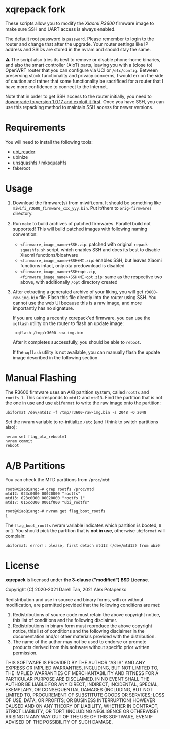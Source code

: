 xqrepack fork
=========

These scripts allow you to modify the *Xiaomi R3600* firmware image to make sure SSH and UART access is always enabled.

The default root password is `password`. Please remember to login to the router and change that after the upgrade. Your router settings like IP address and SSIDs are stored in the nvram and should stay the same.

⚠ The script also tries its best to remove or disable phone-home binaries, and also the smart controller (AIoT) parts, leaving you with a (close to) OpenWRT router that you can configure via UCI or `/etc/config`.
Between preserving stock functionality and privacy concerns, I would err on the side of caution and rather that some functionality be sacrificed for a router that I have more confidence to connect to the Internet.

Note that in order to get SSH access to the router initially, you need to [downgrade to version 1.0.17 and exploit it first](https://forum.openwrt.org/t/adding-openwrt-support-for-ax3600/55049/123).
Once you have SSH, you can use this repacking method to maintain SSH access for newer versions.

Requirements
==============

You will need to install the following tools:

- [ubi_reader](https://github.com/jrspruitt/ubi_reader)
- ubinize
- unsquashfs / mksquashfs
- fakeroot

Usage
=======

1. Download the firmware(s) from miwifi.com.
   It should be something like `miwifi_r3600_firmware_xxx_yyy.bin`.
   Put it/them to `orig-firmwares` directory.

2. Run `make` to build archives of patched firmwares.
   Parallel build not supported!
   This will build patched images with following naming convention:
   - `<firmware_image_name>+SSH.zip`: patched with original `repack-squashfs.sh` script, which enables SSH and does its best to disable Xiaomi functions/bloatware
   - `<firmware_image_name>+SSH+MI.zip`: enables SSH, but leaves Xiaomi functions intact, only ota predownload is disabled
   - `<firmware_image_name>+SSH+opt.zip`, `<firmware_image_name>+SSH+MI+opt.zip`: same as the respective two above, with additionally `/opt` directory created

3. After extracting a generated archive of your liking, you will get `r3600-raw-img.bin` file.
   Flash this file directly into the router using SSH.
   You cannot use the web UI because this is a raw image, and more importantly has no signature.

   If you are using a recently xqrepack'ed firmware, you can use the `xqflash` utility on the router to flash an update image:

        xqflash /tmp/r3600-raw-img.bin

   After it completes successfully, you should be able to `reboot`.

   If the `xqflash` utility is not available, you can manually flash the update image described in the following section.


Manual Flashing
================

The R3600 firmware uses an A/B partition system, called `rootfs` and `rootfs_1`. This corresponds to `mtd12` and `mtd13`. Find the partition that is not the one in use and use `ubiformat` to write the raw image onto the partition:

    ubiformat /dev/mtd12 -f /tmp/r3600-raw-img.bin -s 2048 -O 2048

Set the nvram variable to re-initialize `/etc` (and I think to switch partitions also):

    nvram set flag_ota_reboot=1
    nvram commit
    reboot


A/B Partitions
===============

You can check the MTD partitions from `/proc/mtd`:

```
root@XiaoQiang:~# grep rootfs /proc/mtd
mtd12: 023c0000 00020000 "rootfs"
mtd13: 023c0000 00020000 "rootfs_1"
mtd17: 015cc000 0001f000 "ubi_rootfs"

root@XiaoQiang:~# nvram get flag_boot_rootfs
1
```

The `flag_boot_rootfs` nvram variable indicates which partition is booted, `0` or `1`.
You should pick the partition that is **not in use**, otherwise `ubiformat` will complain:

    ubiformat: error!: please, first detach mtd13 (/dev/mtd13) from ubi0


License
=========

**xqrepack** is licensed under **the 3-clause ("modified") BSD License**.

Copyright (C) 2020-2021 Darell Tan, 2021 Alex Potapenko

Redistribution and use in source and binary forms, with or without
modification, are permitted provided that the following conditions
are met:

1. Redistributions of source code must retain the above copyright
   notice, this list of conditions and the following disclaimer.
2. Redistributions in binary form must reproduce the above copyright
   notice, this list of conditions and the following disclaimer in the
   documentation and/or other materials provided with the distribution.
3. The name of the author may not be used to endorse or promote products
   derived from this software without specific prior written permission.

THIS SOFTWARE IS PROVIDED BY THE AUTHOR "AS IS" AND ANY EXPRESS OR
IMPLIED WARRANTIES, INCLUDING, BUT NOT LIMITED TO, THE IMPLIED WARRANTIES
OF MERCHANTABILITY AND FITNESS FOR A PARTICULAR PURPOSE ARE DISCLAIMED.
IN NO EVENT SHALL THE AUTHOR BE LIABLE FOR ANY DIRECT, INDIRECT,
INCIDENTAL, SPECIAL, EXEMPLARY, OR CONSEQUENTIAL DAMAGES (INCLUDING, BUT
NOT LIMITED TO, PROCUREMENT OF SUBSTITUTE GOODS OR SERVICES; LOSS OF USE,
DATA, OR PROFITS; OR BUSINESS INTERRUPTION) HOWEVER CAUSED AND ON ANY
THEORY OF LIABILITY, WHETHER IN CONTRACT, STRICT LIABILITY, OR TORT
(INCLUDING NEGLIGENCE OR OTHERWISE) ARISING IN ANY WAY OUT OF THE USE OF
THIS SOFTWARE, EVEN IF ADVISED OF THE POSSIBILITY OF SUCH DAMAGE.

